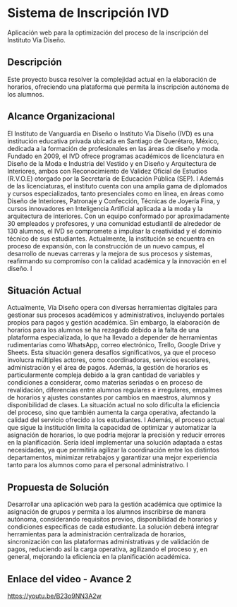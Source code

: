 # Sistema de Inscripción IVD

Aplicación web para la optimización del proceso de la inscripción del Instituto Vía Diseño.

## Descripción
Este proyecto busca resolver la complejidad actual en la elaboración de horarios, ofreciendo una plataforma que permita la inscripción autónoma de los alumnos.

## Alcance Organizacional

El Instituto de Vanguardia en Diseño o Instituto Via Diseño (IVD) es una institución educativa privada ubicada en Santiago de Querétaro, México, dedicada a la formación de profesionales en las áreas de diseño y moda. Fundado en 2009, el IVD ofrece programas académicos de licenciatura en Diseño de la Moda e Industria del Vestido y en Diseño y Arquitectura de Interiores, ambos con Reconocimiento de Validez Oficial de Estudios (R.V.O.E) otorgado por la Secretaría de Educación Pública (SEP).                     l
Además de las licenciaturas, el instituto cuenta con una amplia gama de diplomados y cursos especializados, tanto presenciales como en línea, en áreas como Diseño de Interiores, Patronaje y Confección, Técnicas de Joyería Fina, y cursos innovadores en Inteligencia Artificial aplicada a la moda y la arquitectura de interiores. Con un equipo conformado por aproximadamente 30 empleados y profesores, y una comunidad estudiantil de alrededor de 130 alumnos, el IVD se compromete a impulsar la creatividad y el dominio técnico de sus estudiantes. Actualmente, la institución se encuentra en proceso de expansión, con la construcción de un nuevo campus, el desarrollo de nuevas carreras y la mejora de sus procesos y sistemas, reafirmando su compromiso con la calidad académica y la innovación en el diseño.  l

## Situación Actual
Actualmente, Vía Diseño opera con diversas herramientas digitales para gestionar sus procesos académicos y administrativos, incluyendo portales propios para pagos y gestión académica. Sin embargo, la elaboración de horarios para los alumnos se ha rezagado debido a la falta de una plataforma especializada, lo que ha llevado a depender de herramientas rudimentarias como WhatsApp, correo electrónico, Trello, Google Drive y Sheets. Esta situación genera desafíos significativos, ya que el proceso involucra múltiples actores, como coordinadoras, servicios escolares, administración y el área de pagos. Además, la gestión de horarios es particularmente compleja debido a la gran cantidad de variables y condiciones a considerar, como materias seriadas o en proceso de revalidación, diferencias entre alumnos regulares e irregulares, empalmes de horarios y ajustes constantes por cambios en maestros, alumnos y disponibilidad de clases. La situación actual no solo dificulta la eficiencia del proceso, sino que también aumenta la carga operativa, afectando la calidad del servicio ofrecido a los estudiantes.                 l
Además, el proceso actual que sigue la institución limita la capacidad de optimizar y automatizar la asignación de horarios, lo que podría mejorar la precisión y reducir errores en la planificación. Sería ideal implementar una solución adaptada a estas necesidades, ya que permitiría agilizar la coordinación entre los distintos departamentos, minimizar retrabajos y garantizar una mejor experiencia tanto para los alumnos como para el personal administrativo.                             l

## Propuesta de Solución
Desarrollar una aplicación web para la gestión académica que optimice la asignación de grupos y permita a los alumnos inscribirse de manera autónoma, considerando requisitos previos, disponibilidad de horarios y condiciones específicas de cada estudiante. La solución deberá integrar herramientas para la administración centralizada de horarios, sincronización con las plataformas administrativas y de validación de pagos, reduciendo así la carga operativa, agilizando el proceso y, en general, mejorando la eficiencia en la planificación académica.         

## Enlace del video - Avance 2

https://youtu.be/B23o9NN3A2w


